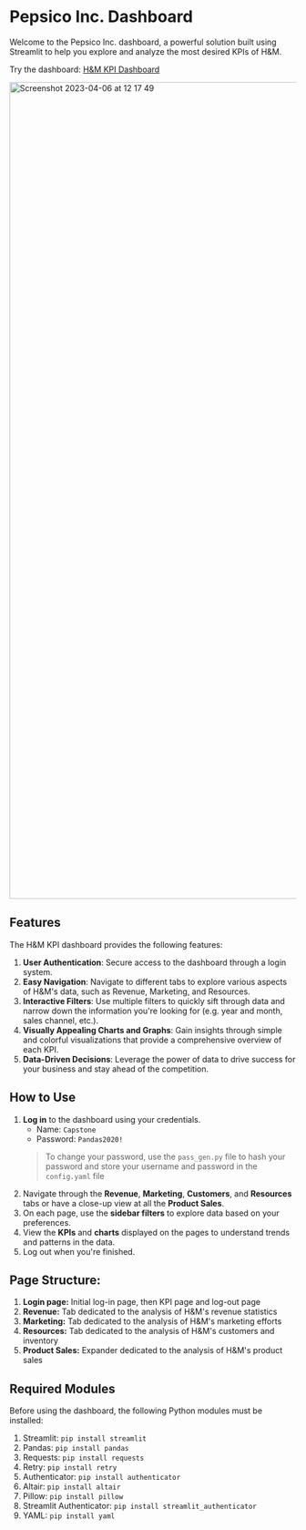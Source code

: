 # Pepsico Inc. Dashboard

Welcome to the Pepsico Inc. dashboard, a powerful solution built using Streamlit to help you explore and analyze the most desired KPIs of H&M. 

Try the dashboard: [H&M KPI Dashboard](https://mistermakc-capstone.streamlit.app)

<img width="1434" alt="Screenshot 2023-04-06 at 12 17 49" src="https://user-images.githubusercontent.com/60471340/230348609-e880032b-0541-442a-8c90-5f59cadde75c.png">

## Features

The H&M KPI dashboard provides the following features:

1. **User Authentication**: Secure access to the dashboard through a login system.
2. **Easy Navigation**: Navigate to different tabs to explore various aspects of H&M's data, such as Revenue, Marketing, and Resources.
3. **Interactive Filters**: Use multiple filters to quickly sift through data and narrow down the information you're looking for (e.g. year and month, sales channel, etc.).
4. **Visually Appealing Charts and Graphs**: Gain insights through simple and colorful visualizations that provide a comprehensive overview of each KPI.
5. **Data-Driven Decisions**: Leverage the power of data to drive success for your business and stay ahead of the competition.

## How to Use

1. **Log in** to the dashboard using your credentials.
   - Name: `Capstone`
   - Password: `Pandas2020!`
   > To change your password, use the `pass_gen.py` file to hash your password and store your username and password in the `config.yaml` file
2. Navigate through the **Revenue**, **Marketing**, **Customers**, and **Resources** tabs or have a close-up view at all the **Product Sales**.
3. On each page, use the **sidebar filters** to explore data based on your preferences.
4. View the **KPIs** and **charts** displayed on the pages to understand trends and patterns in the data.
5. Log out when you're finished.

## Page Structure:
1. **Login page:** Initial log-in page, then KPI page and log-out page
2. **Revenue:** Tab dedicated to the analysis of H&M's revenue statistics
3. **Marketing:** Tab dedicated to the analysis of H&M's marketing efforts
4. **Resources:** Tab dedicated to the analysis of H&M's customers and inventory
5. **Product Sales:** Expander dedicated to the analysis of H&M's product sales

## Required Modules

Before using the dashboard, the following Python modules must be installed:

1. Streamlit: `pip install streamlit`
2. Pandas: `pip install pandas`
3. Requests: `pip install requests`
4. Retry: `pip install retry`
5. Authenticator: `pip install authenticator`
6. Altair: `pip install altair`
7. Pillow: `pip install pillow`
8. Streamlit Authenticator: `pip install streamlit_authenticator`
9. YAML: `pip install yaml`

